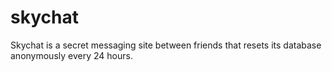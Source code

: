 # skychat
Skychat is a secret messaging site between friends that resets its database anonymously every 24 hours.

